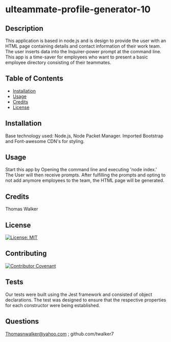# ulteammate-profile-generator-10


## Description 

This application is based in node.js and is design to provide the user with an HTML page containing details and contact information of their work team. The user inserts data into the Inquirer-power prompt at the command line. This app is a time-saver for employees who want to present a basic employee directory consisting of their teammates.
                

## Table of Contents

* [Installation](#installation)
* [Usage](#usage)
* [Credits](#credits)
* [License](#license)


## Installation

 Base technology used: Node.js, Node Packet Manager. Imported Bootstrap and Font-awesome CDN's for styling. 

## Usage 

Start this app by Opening the command line and executing 'node index.' The User will then receive prompts. After fulfilling the prompts and opting to not add anymore employees to the team, the HTML page will be generated.
        


## Credits

Thomas Walker 

## License

[![License: MIT](https://img.shields.io/badge/License-MIT-yellow.svg)](https://opensource.org/licenses/MIT)


## Contributing

[![Contributor Covenant](https://img.shields.io/badge/Contributor%20Covenant-2.0-4baaaa.svg)](code_of_conduct.md)
    


## Tests
 Our tests were built using the Jest framework and consisted of object declarations. The test was designed to ensure that the respective properties for each constructor were being established. 
        

## Questions 

 Thomasnwalker@yahoo.com ; github.com/twalker7



